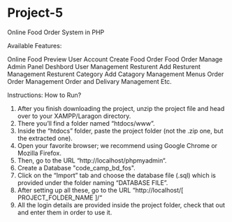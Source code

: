# Project-5
Online Food Order System in PHP


 Available Features:

 Online Food Preview
 User Account Create
 Food Order 
 Food Order Manage
 Admin Panel
 Deshbord
 User Management
 Resturent Add
 Resturent Management Resturent Category Add
 Catagory Management
 Menus
 Order Order Management
 Order and Delivary Management
 Etc.

 Instructions: How to Run?

1.  After you finish downloading the project, unzip the project file and head over to your XAMPP/Laragon directory. 
2.  There you’ll find a folder named “htdocs/www”. 
3.  Inside the “htdocs” folder, paste the project folder (not the .zip one, but the extracted one).
4.  Open your favorite browser; we recommend using Google Chrome or Mozilla Firefox. 
5.  Then, go to the URL “http://localhost/phpmyadmin“. 
6.  Create a Database "code_camp_bd_fos".
7.  Click on the “Import” tab and choose the database file (.sql) which is provided under the folder naming “DATABASE FILE”. 
8.  After setting up all these, go to the URL “http://localhost/[ PROJECT_FOLDER_NAME ]/“ 
9.  All the login details are provided inside the project folder, check that out and enter them in order to use it. 



